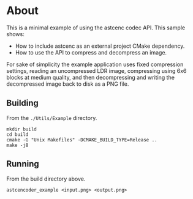 # About

This is a minimal example of using the astcenc codec API. This sample shows:

  * How to include astcenc as an external project CMake dependency.
  * How to use the API to compress and decompress an image.

For sake of simplicity the example application uses fixed compression settings,
reading an uncompressed LDR image, compressing using 6x6 blocks at medium
quality, and then decompressing and writing the decompressed image back to disk
as a PNG file.

## Building

From the `./Utils/Example` directory.

```
mkdir build
cd build
cmake -G "Unix Makefiles" -DCMAKE_BUILD_TYPE=Release ..
make -j8
```

## Running

From the build directory above.

```
astcencoder_example <input.png> <output.png>
```

